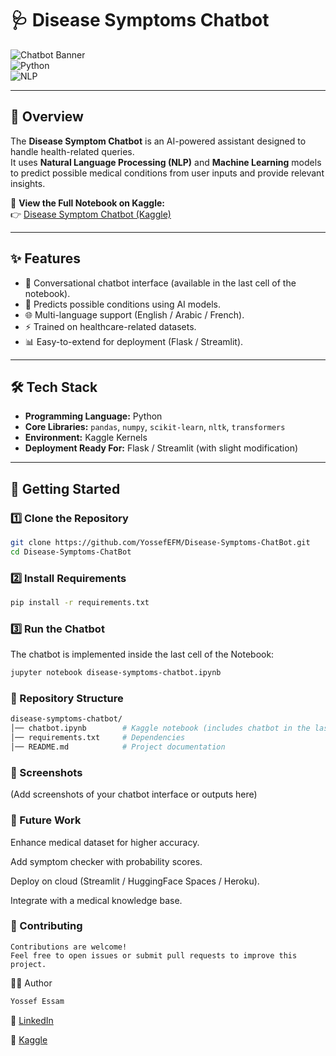 # 🩺 Disease Symptoms Chatbot  

![Chatbot Banner](https://img.shields.io/badge/AI-Healthcare-blue?style=for-the-badge&logo=python)  
![Python](https://img.shields.io/badge/Python-3.9%2B-yellow?style=for-the-badge&logo=python)  
![NLP](https://img.shields.io/badge/NLP-Transformer-green?style=for-the-badge&logo=openai)  

---

## 📖 Overview  
The **Disease Symptom Chatbot** is an AI-powered assistant designed to handle health-related queries.  
It uses **Natural Language Processing (NLP)** and **Machine Learning** models to predict possible medical conditions from user inputs and provide relevant insights.  

🔗 **View the Full Notebook on Kaggle:**  
👉 [Disease Symptom Chatbot (Kaggle)](https://www.kaggle.com/code/yossefessam1269/disease-symptoms-chatbot)  

---

## ✨ Features
- 💬 Conversational chatbot interface (available in the last cell of the notebook).  
- 🧠 Predicts possible conditions using AI models.  
- 🌐 Multi-language support (English / Arabic / French).  
- ⚡ Trained on healthcare-related datasets.  
- 📊 Easy-to-extend for deployment (Flask / Streamlit).  

---

## 🛠 Tech Stack
- **Programming Language:** Python  
- **Core Libraries:** `pandas`, `numpy`, `scikit-learn`, `nltk`, `transformers`  
- **Environment:** Kaggle Kernels  
- **Deployment Ready For:** Flask / Streamlit (with slight modification)  

---

## 🚀 Getting Started  

### 1️⃣ Clone the Repository
```bash
git clone https://github.com/YossefEFM/Disease-Symptoms-ChatBot.git
cd Disease-Symptoms-ChatBot
```

### 2️⃣ Install Requirements
```bash
pip install -r requirements.txt
```

### 3️⃣ Run the Chatbot
The chatbot is implemented inside the last cell of the Notebook:
```bash
jupyter notebook disease-symptoms-chatbot.ipynb
```

### 📂 Repository Structure
```bash
disease-symptoms-chatbot/
│── chatbot.ipynb        # Kaggle notebook (includes chatbot in the last cell)
│── requirements.txt     # Dependencies
│── README.md            # Project documentation
```
### 📸 Screenshots

(Add screenshots of your chatbot interface or outputs here)

### 📌 Future Work

Enhance medical dataset for higher accuracy.

Add symptom checker with probability scores.

Deploy on cloud (Streamlit / HuggingFace Spaces / Heroku).

Integrate with a medical knowledge base.

### 🙌 Contributing
```
Contributions are welcome!
Feel free to open issues or submit pull requests to improve this project.
```
🧑‍💻 Author
```bash
Yossef Essam
```

🔗 [LinkedIn](https://www.linkedin.com/in/yossefessam1408/)

🔗 [Kaggle](https://www.kaggle.com/yossefessam1269)
